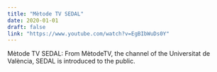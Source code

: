 ```yaml
---
title: "Mètode TV SEDAL"
date: 2020-01-01
draft: false
link: "https://www.youtube.com/watch?v=EgBIbWuDs0Y"
---
```


Mètode TV SEDAL: From MètodeTV, the channel of the Universitat de València, SEDAL is introduced to the public.
